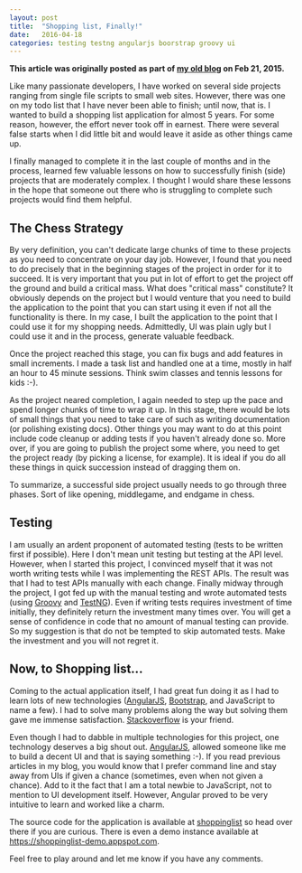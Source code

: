 ```yaml
---
layout: post
title:  "Shopping list, Finally!"
date:   2016-04-18
categories: testing testng angularjs boorstrap groovy ui
---
```


**This article was originally posted as part of [my old
 blog](https://techfortytwo.wordpress.com) on Feb 21, 2015.**

Like many passionate developers, I have worked on several
side projects ranging from single file scripts to small web
sites. However, there was one on my todo list that I have never been
able to finish; until now, that is. I wanted to build a shopping list
application for almost 5 years. For some reason, however, the effort
never took off in earnest. There were several false starts when I did
little bit and would leave it aside as other things came up. 

I finally managed to complete it in the last couple of months and
in the process, learned few valuable lessons on how to
successfully finish (side) projects that are moderately complex. I
thought I would share these lessons in the hope that someone out there
who is struggling to complete such projects would find them helpful. 

## The Chess Strategy

By very definition, you can't dedicate large chunks of time to
these projects as you need to concentrate on your day job. However,
I found that you need to do precisely that in the beginning stages
of the project in order for it to succeed. It is very important that
you put in lot of effort to get the project off the ground and build
a critical mass. What does "critical mass" constitute? It
obviously depends on the project but I would venture that you need to
build the application to the point that you can start using it even if
not all the functionality is there. In my case, I built the
application to the point that I could use it for my shopping
needs. Admittedly, UI was plain ugly but I could use it and in the
process, generate valuable feedback. 

Once the project reached this stage, you can fix bugs and add features
in small increments. I made a task list and handled one at a time,
mostly in half an hour to 45 minute sessions. Think swim classes and
tennis lessons for kids :-).

As the project neared completion, I again needed to step up the pace
and spend longer chunks of time to wrap it up. In this stage, there
would be lots of small things that you need to take care of such as
writing documentation (or polishing existing docs). Other things you
may want to do at this point include code cleanup or adding tests if
you haven't already done so. More over, if you are going to publish
the project some where, you need to get the project ready (by picking
a license, for example). It is ideal if you do all these things in
quick succession instead of dragging them on. 

To summarize, a successful side project usually needs to go
through three phases. Sort of like opening, middlegame, and endgame in
chess. 

## Testing

I am usually an ardent proponent of automated testing (tests to be
written first if possible). Here I don't mean unit testing but testing
at the API level. However, when I started this project, I convinced
myself that it was not worth writing tests while I was implementing
the REST APIs. The result was that I had to test APIs manually with
each change. Finally midway through the project, I got fed up with the
manual testing and wrote automated tests (using 
[Groovy](http://groovy-lang.org) and
[TestNG](http://testng.org)). Even if writing tests requires
investment of time initially, they definitely return the investment
many times over. You will get a sense of confidence in code that no
amount of manual testing can provide. So my suggestion is that do not
be tempted to skip automated tests. Make the investment and you will
not regret it. 

## Now, to Shopping list...

Coming to the actual application itself, I had great fun doing it as I
had to learn lots of new technologies
([AngularJS](https://angularjs.org),
[Bootstrap](http://getbootstrap.com), and JavaScript to name
a few). I had to solve many problems along the way but solving them
gave me immense satisfaction. 
[Stackoverflow](http://stackoverflow.com) is your friend. 

Even though I had to dabble in multiple technologies for this project,
one technology deserves a big shout out. 
[AngularJS](https://angularjs.org), allowed someone like me to
build a decent UI and that is saying something :-). If you read
previous articles in my blog, you would know that I prefer command
line and stay away from UIs if given a chance (sometimes, even when
not given a chance). Add to it the fact that I am a total newbie to
JavaScript, not to mention to UI development itself. However, Angular
proved to be very intuitive to learn and worked like a charm. 

The source code for the application is available at 
[shoppinglist](https://github.com/draghuram/shoppinglist) so
head over there if you are curious. There is even a demo instance
available at <https://shoppinglist-demo.appspot.com>. 

Feel free to play around and let me know if you have any comments.
